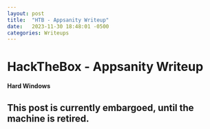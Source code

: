 ```yaml
---
layout: post
title:  "HTB - Appsanity Writeup"
date:   2023-11-30 18:48:01 -0500
categories: Writeups
---
```


# HackTheBox - Appsanity Writeup

**Hard Windows**

## This post is currently embargoed, until the machine is retired.